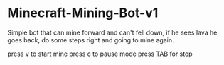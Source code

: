 # Minecraft-Mining-Bot-v1
Simple bot that can mine forward and can't fell down, if he sees lava he goes back, do some steps right and going to mine again.

press v to start mine
press c to pause mode
press TAB for stop
